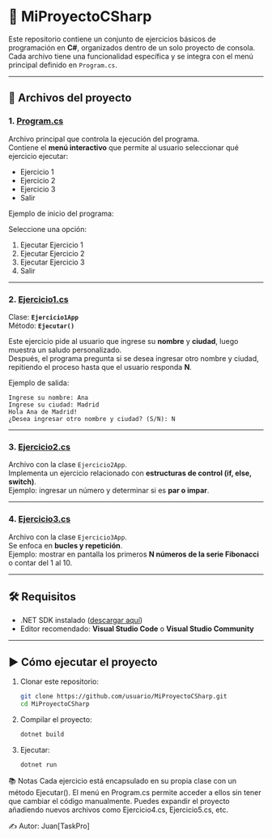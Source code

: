 # 📌 MiProyectoCSharp

Este repositorio contiene un conjunto de ejercicios básicos de programación en **C#**, organizados dentro de un solo proyecto de consola.  
Cada archivo tiene una funcionalidad específica y se integra con el menú principal definido en `Program.cs`.

---

## 🚀 Archivos del proyecto

### 1. [Program.cs](./Program.cs)
Archivo principal que controla la ejecución del programa.  
Contiene el **menú interactivo** que permite al usuario seleccionar qué ejercicio ejecutar:  

- Ejercicio 1  
- Ejercicio 2  
- Ejercicio 3  
- Salir  

Ejemplo de inicio del programa:  

Seleccione una opción:

1. Ejecutar Ejercicio 1
2. Ejecutar Ejercicio 2
3. Ejecutar Ejercicio 3
4. Salir

---

### 2. [Ejercicio1.cs](./ejercicio1.cs)
Clase: **`Ejercicio1App`**  
Método: **`Ejecutar()`**  

Este ejercicio pide al usuario que ingrese su **nombre** y **ciudad**, luego muestra un saludo personalizado.  
Después, el programa pregunta si se desea ingresar otro nombre y ciudad, repitiendo el proceso hasta que el usuario responda **N**.  

Ejemplo de salida: 
```
Ingrese su nombre: Ana
Ingrese su ciudad: Madrid
Hola Ana de Madrid!
¿Desea ingresar otro nombre y ciudad? (S/N): N
```

---

### 3. [Ejercicio2.cs](./ejercicio2.cs)
Archivo con la clase `Ejercicio2App`.  
Implementa un ejercicio relacionado con **estructuras de control (if, else, switch)**.  
Ejemplo: ingresar un número y determinar si es **par o impar**.

---

### 4. [Ejercicio3.cs](./ejercicio3.cs)
Archivo con la clase `Ejercicio3App`.  
Se enfoca en **bucles y repetición**.  
Ejemplo: mostrar en pantalla los primeros **N números de la serie Fibonacci** o contar del 1 al 10.

---

## 🛠️ Requisitos
- .NET SDK instalado ([descargar aquí](https://dotnet.microsoft.com/en-us/download))  
- Editor recomendado: **Visual Studio Code** o **Visual Studio Community**

---

## ▶️ Cómo ejecutar el proyecto
1. Clonar este repositorio:  
   ```bash
   git clone https://github.com/usuario/MiProyectoCSharp.git
   cd MiProyectoCSharp
   ```

2. Compilar el proyecto:
   ```bash
   dotnet build
   ```
3. Ejecutar:
   ```bash
   dotnet run
   ```
📚 Notas
Cada ejercicio está encapsulado en su propia clase con un método Ejecutar().
El menú en Program.cs permite acceder a ellos sin tener que cambiar el código manualmente.
Puedes expandir el proyecto añadiendo nuevos archivos como Ejercicio4.cs, Ejercicio5.cs, etc.

✍️ Autor: Juan[TaskPro]
